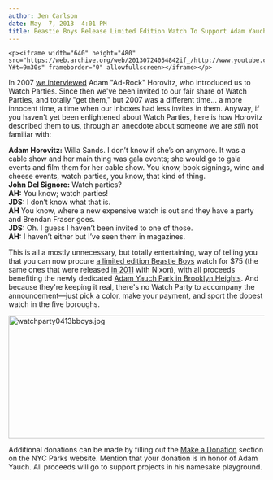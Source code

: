```yaml
---
author: Jen Carlson
date: May  7, 2013  4:01 PM
title: Beastie Boys Release Limited Edition Watch To Support Adam Yauch Park
---
```



	
	
	
	<p><iframe width="640" height="480" src="https://web.archive.org/web/20130724054842if_/http://www.youtube.com/embed/S5UaUqH19-Y#t=9m30s" frameborder="0" allowfullscreen></iframe></p>

<p>In 2007 <a href="https://web.archive.org/web/20130724054842/http://gothamist.com/2007/08/07/adam_horovitz_m.php">we interviewed</a> Adam &quot;Ad-Rock&quot; Horovitz, who introduced us to Watch Parties. Since then we&apos;ve been invited to our fair share of Watch Parties, and totally &quot;get them,&quot; but 2007 was a different time... a more innocent time, a time when our inboxes had less invites in them. Anyway, if you haven&apos;t yet been enlightened about Watch Parties, here is how Horovitz described them to us, through an anecdote about someone we are <em>still</em> not familiar with:</p>

<p><strong>Adam Horovitz:</strong> Willa Sands. I don&#x2019;t know if she&#x2019;s on anymore. It was a cable show and her main thing was gala events; she would go to gala events and film them for her cable show. You know, book signings, wine and cheese events, watch parties, you know, that kind of thing.<br>
<strong>John Del Signore:</strong> Watch parties?<br>
<strong>AH:</strong> You know; watch parties!<br>
<strong>JDS:</strong> I don&#x2019;t know what that is. <br>
<strong>AH</strong> You know, where a new expensive watch is out and they have a party and Brendan Fraser goes.<br>
<strong>JDS:</strong> Oh. I guess I haven&#x2019;t been invited to one of those. <br>
<strong>AH:</strong> I haven&#x2019;t either but I&#x2019;ve seen them in magazines.</p>

<p>This is all a mostly unnecessary, but totally entertaining, way of telling you that you can now procure <a href="https://web.archive.org/web/20130724054842/http://beastieboys.com/">a limited edition </a><a href="https://web.archive.org/web/20130724054842/http://gothamist.com/tags/beastieboys">Beastie Boys</a> watch for $75 (the same ones that were released <a href="https://web.archive.org/web/20130724054842/http://www.ablogtowatch.com/nixon-watches-teams-up-with-the-beastie-boys/">in 2011</a> with Nixon), with all proceeds benefiting the newly dedicated <a href="https://web.archive.org/web/20130724054842/http://gothamist.com/2013/05/03/mca_photos.php#photo-1">Adam Yauch Park in Brooklyn Heights</a>. And because they&apos;re keeping it real, there&apos;s no Watch Party to accompany the announcement&#x2014;just pick a color, make your payment, and sport the dopest watch in the five boroughs.</p>

<p><span class="mt-enclosure mt-enclosure-image" style="display: inline;"> <img alt="watchparty0413bboys.jpg" src="https://web.archive.org/web/20130724054842im_/http://gothamist.com/attachments/arts_jen/watchparty0413bboys.jpg" width="640" height="241" class="image-none"> </span></p>

<p>Additional donations can be made by filling out the <a href="https://web.archive.org/web/20130724054842/https://www.nycgovparks.org/opportunities/support/honor">Make a Donation</a> section on the NYC Parks website. Mention that your donation is in honor of Adam Yauch. All proceeds will go to support projects in his namesake playground.</p>
	
	
	
	
	
